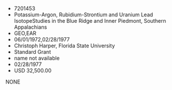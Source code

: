 * 7201453
* Potassium-Argon, Rubidium-Strontium and Uranium Lead IsotopeStudies in the Blue Ridge and Inner Piedmont, Southern      Appalachians
* GEO,EAR
* 06/01/1972,02/28/1977
* Christoph Harper, Florida State University
* Standard Grant
*   name not available
* 02/28/1977
* USD 32,500.00

NONE
